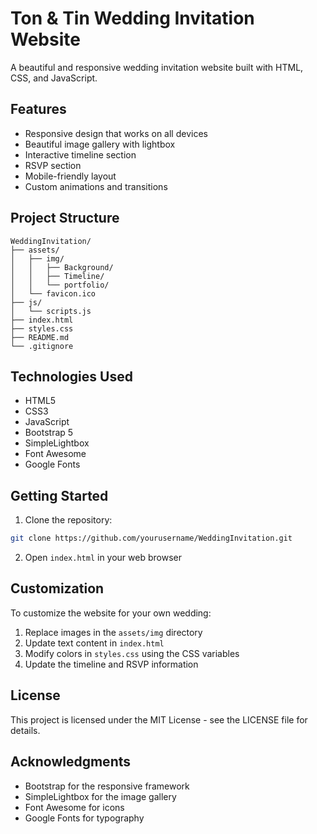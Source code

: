 # Ton & Tin Wedding Invitation Website

A beautiful and responsive wedding invitation website built with HTML, CSS, and JavaScript.

## Features

- Responsive design that works on all devices
- Beautiful image gallery with lightbox
- Interactive timeline section
- RSVP section
- Mobile-friendly layout
- Custom animations and transitions

## Project Structure

```
WeddingInvitation/
├── assets/
│   ├── img/
│   │   ├── Background/
│   │   ├── Timeline/
│   │   └── portfolio/
│   └── favicon.ico
├── js/
│   └── scripts.js
├── index.html
├── styles.css
├── README.md
└── .gitignore
```

## Technologies Used

- HTML5
- CSS3
- JavaScript
- Bootstrap 5
- SimpleLightbox
- Font Awesome
- Google Fonts

## Getting Started

1. Clone the repository:
```bash
git clone https://github.com/yourusername/WeddingInvitation.git
```

2. Open `index.html` in your web browser

## Customization

To customize the website for your own wedding:

1. Replace images in the `assets/img` directory
2. Update text content in `index.html`
3. Modify colors in `styles.css` using the CSS variables
4. Update the timeline and RSVP information

## License

This project is licensed under the MIT License - see the LICENSE file for details.

## Acknowledgments

- Bootstrap for the responsive framework
- SimpleLightbox for the image gallery
- Font Awesome for icons
- Google Fonts for typography 
